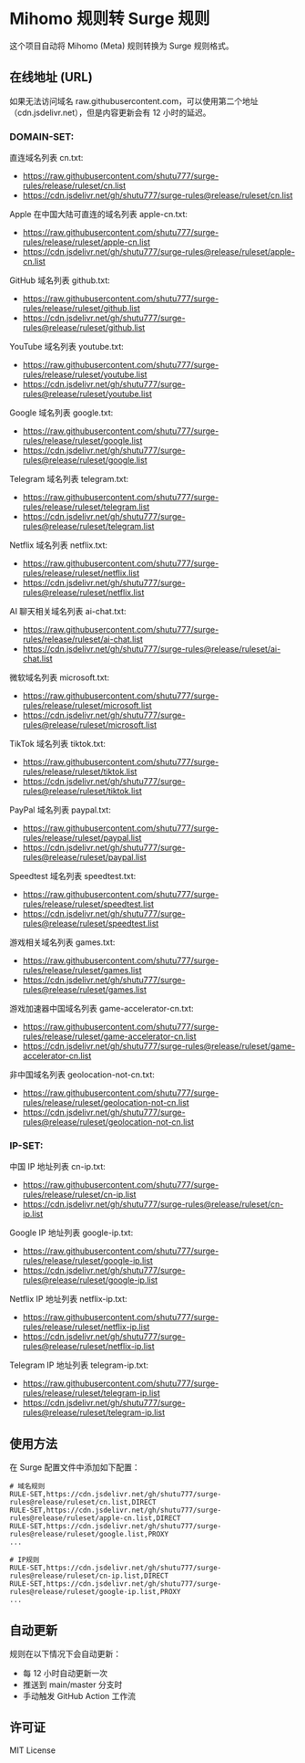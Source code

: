 # Mihomo 规则转 Surge 规则

这个项目自动将 Mihomo (Meta) 规则转换为 Surge 规则格式。

## 在线地址 (URL)

如果无法访问域名 raw.githubusercontent.com，可以使用第二个地址（cdn.jsdelivr.net），但是内容更新会有 12 小时的延迟。

### DOMAIN-SET:

直连域名列表 cn.txt:

- https://raw.githubusercontent.com/shutu777/surge-rules/release/ruleset/cn.list
- https://cdn.jsdelivr.net/gh/shutu777/surge-rules@release/ruleset/cn.list

Apple 在中国大陆可直连的域名列表 apple-cn.txt:

- https://raw.githubusercontent.com/shutu777/surge-rules/release/ruleset/apple-cn.list
- https://cdn.jsdelivr.net/gh/shutu777/surge-rules@release/ruleset/apple-cn.list

GitHub 域名列表 github.txt:

- https://raw.githubusercontent.com/shutu777/surge-rules/release/ruleset/github.list
- https://cdn.jsdelivr.net/gh/shutu777/surge-rules@release/ruleset/github.list

YouTube 域名列表 youtube.txt:

- https://raw.githubusercontent.com/shutu777/surge-rules/release/ruleset/youtube.list
- https://cdn.jsdelivr.net/gh/shutu777/surge-rules@release/ruleset/youtube.list

Google 域名列表 google.txt:

- https://raw.githubusercontent.com/shutu777/surge-rules/release/ruleset/google.list
- https://cdn.jsdelivr.net/gh/shutu777/surge-rules@release/ruleset/google.list

Telegram 域名列表 telegram.txt:

- https://raw.githubusercontent.com/shutu777/surge-rules/release/ruleset/telegram.list
- https://cdn.jsdelivr.net/gh/shutu777/surge-rules@release/ruleset/telegram.list

Netflix 域名列表 netflix.txt:

- https://raw.githubusercontent.com/shutu777/surge-rules/release/ruleset/netflix.list
- https://cdn.jsdelivr.net/gh/shutu777/surge-rules@release/ruleset/netflix.list

AI 聊天相关域名列表 ai-chat.txt:

- https://raw.githubusercontent.com/shutu777/surge-rules/release/ruleset/ai-chat.list
- https://cdn.jsdelivr.net/gh/shutu777/surge-rules@release/ruleset/ai-chat.list

微软域名列表 microsoft.txt:

- https://raw.githubusercontent.com/shutu777/surge-rules/release/ruleset/microsoft.list
- https://cdn.jsdelivr.net/gh/shutu777/surge-rules@release/ruleset/microsoft.list

TikTok 域名列表 tiktok.txt:

- https://raw.githubusercontent.com/shutu777/surge-rules/release/ruleset/tiktok.list
- https://cdn.jsdelivr.net/gh/shutu777/surge-rules@release/ruleset/tiktok.list

PayPal 域名列表 paypal.txt:

- https://raw.githubusercontent.com/shutu777/surge-rules/release/ruleset/paypal.list
- https://cdn.jsdelivr.net/gh/shutu777/surge-rules@release/ruleset/paypal.list

Speedtest 域名列表 speedtest.txt:

- https://raw.githubusercontent.com/shutu777/surge-rules/release/ruleset/speedtest.list
- https://cdn.jsdelivr.net/gh/shutu777/surge-rules@release/ruleset/speedtest.list

游戏相关域名列表 games.txt:

- https://raw.githubusercontent.com/shutu777/surge-rules/release/ruleset/games.list
- https://cdn.jsdelivr.net/gh/shutu777/surge-rules@release/ruleset/games.list

游戏加速器中国域名列表 game-accelerator-cn.txt:

- https://raw.githubusercontent.com/shutu777/surge-rules/release/ruleset/game-accelerator-cn.list
- https://cdn.jsdelivr.net/gh/shutu777/surge-rules@release/ruleset/game-accelerator-cn.list

非中国域名列表 geolocation-not-cn.txt:

- https://raw.githubusercontent.com/shutu777/surge-rules/release/ruleset/geolocation-not-cn.list
- https://cdn.jsdelivr.net/gh/shutu777/surge-rules@release/ruleset/geolocation-not-cn.list

### IP-SET:

中国 IP 地址列表 cn-ip.txt:

- https://raw.githubusercontent.com/shutu777/surge-rules/release/ruleset/cn-ip.list
- https://cdn.jsdelivr.net/gh/shutu777/surge-rules@release/ruleset/cn-ip.list

Google IP 地址列表 google-ip.txt:

- https://raw.githubusercontent.com/shutu777/surge-rules/release/ruleset/google-ip.list
- https://cdn.jsdelivr.net/gh/shutu777/surge-rules@release/ruleset/google-ip.list

Netflix IP 地址列表 netflix-ip.txt:

- https://raw.githubusercontent.com/shutu777/surge-rules/release/ruleset/netflix-ip.list
- https://cdn.jsdelivr.net/gh/shutu777/surge-rules@release/ruleset/netflix-ip.list

Telegram IP 地址列表 telegram-ip.txt:

- https://raw.githubusercontent.com/shutu777/surge-rules/release/ruleset/telegram-ip.list
- https://cdn.jsdelivr.net/gh/shutu777/surge-rules@release/ruleset/telegram-ip.list

## 使用方法

在 Surge 配置文件中添加如下配置：

```
# 域名规则
RULE-SET,https://cdn.jsdelivr.net/gh/shutu777/surge-rules@release/ruleset/cn.list,DIRECT
RULE-SET,https://cdn.jsdelivr.net/gh/shutu777/surge-rules@release/ruleset/apple-cn.list,DIRECT
RULE-SET,https://cdn.jsdelivr.net/gh/shutu777/surge-rules@release/ruleset/google.list,PROXY
...

# IP规则
RULE-SET,https://cdn.jsdelivr.net/gh/shutu777/surge-rules@release/ruleset/cn-ip.list,DIRECT
RULE-SET,https://cdn.jsdelivr.net/gh/shutu777/surge-rules@release/ruleset/google-ip.list,PROXY
...
```

## 自动更新

规则在以下情况下会自动更新：

- 每 12 小时自动更新一次
- 推送到 main/master 分支时
- 手动触发 GitHub Action 工作流

## 许可证

MIT License
